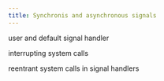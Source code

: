 ```yaml
---
title: Synchronis and asynchronous signals
---
```

user and default signal handler

interrupting system calls

reentrant system calls in signal handlers
